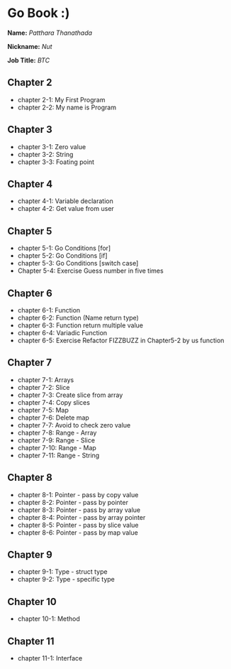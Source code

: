 # Go Book :)

**Name:** *Patthara Thanathada*

**Nickname:** *Nut*

**Job Title:** *BTC*

## Chapter 2

* chapter 2-1: My First Program
* chapter 2-2: My name is Program

## Chapter 3

* chapter 3-1: Zero value
* chapter 3-2: String
* chapter 3-3: Foating point

## Chapter 4

* chapter 4-1: Variable declaration
* chapter 4-2: Get value from user

## Chapter 5

* chapter 5-1: Go Conditions [for]
* chapter 5-2: Go Conditions [if]
* chapter 5-3: Go Conditions [switch case]
* Chapter 5-4: Exercise Guess number in five times

## Chapter 6

* chapter 6-1: Function
* chapter 6-2: Function (Name return type)
* chapter 6-3: Function return multiple value
* chapter 6-4: Variadic Function
* chapter 6-5: Exercise Refactor FIZZBUZZ  in Chapter5-2 by us function

## Chapter 7

* chapter 7-1: Arrays
* chapter 7-2: Slice
* chapter 7-3: Create slice from array
* chapter 7-4: Copy slices
* chapter 7-5: Map
* chapter 7-6: Delete map
* chapter 7-7: Avoid to check zero value
* chapter 7-8: Range - Array
* chapter 7-9: Range - Slice
* chapter 7-10: Range - Map
* chapter 7-11: Range - String

## Chapter 8

* chapter 8-1: Pointer - pass by copy value
* chapter 8-2: Pointer - pass by pointer
* chapter 8-3: Pointer - pass by array value
* chapter 8-4: Pointer - pass by array pointer
* chapter 8-5: Pointer - pass by slice value
* chapter 8-6: Pointer - pass by map value

## Chapter 9

* chapter 9-1: Type - struct type
* chapter 9-2: Type - specific type

## Chapter 10

* chapter 10-1: Method

## Chapter 11

* chapter 11-1: Interface
